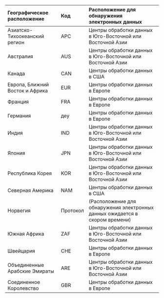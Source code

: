 
|  Географическое расположение               |  Код  |  Расположение для обнаружения электронных данных        |
|:----------------------------|:-------|:---------------------------------|
|Азиатско-Тихоокеанский регион                 |APC     |Центры обработки данных в Юго-Восточной или Восточной Азии|
|Австралия                    |AUS     |Центры обработки данных в Юго-Восточной или Восточной Азии|
|Канада                       |CAN     |Центры обработки данных в США                    |
|Европа, Ближний Восток и Африка|EUR     |Центры обработки данных в Европе                |
|Франция                       |FRA     |Центры обработки данных в Европе                |
|Германия                      |деу     |Центры обработки данных в Европе                |
|Индия                        |IND     |Центры обработки данных в Юго-Восточной или Восточной Азии|
|Япония                        |JPN     |Центры обработки данных в Юго-Восточной или Восточной Азии|
|Республика Корея                        |KOR     |Центры обработки данных в Юго-Восточной или Восточной Азии|
|Северная Америка                |NAM     |Центры обработки данных в США                    |
|Норвегия                       |Протокол     |(Расположение для обнаружения электронных данных ожидается в скором времени)|
|Южная Африка                 |ZAF     |Центры обработки данных в Юго-Восточной или Восточной Азии|
|Швейцария                  |CHE     |Центры обработки данных в Европе                |
|Объединенные Арабские Эмираты         |ARE     |Центры обработки данных в Юго-Восточной или Восточной Азии|
|Соединенное Королевство               |GBR     |Центры обработки данных в Европе                |
